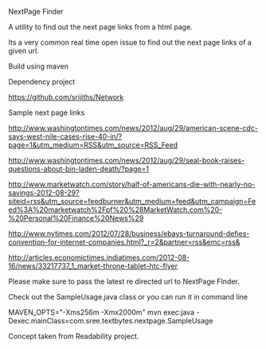NextPage Finder

A utility to find out the next page links from a html page.

Its a very common real time open issue to find out the next page links of a given url. 

Build using maven

Dependency project

https://github.com/srijiths/Network

Sample next page links

http://www.washingtontimes.com/news/2012/aug/29/american-scene-cdc-says-west-nile-cases-rise-40-in/?page=1&utm_medium=RSS&utm_source=RSS_Feed

http://www.washingtontimes.com/news/2012/aug/29/seal-book-raises-questions-about-bin-laden-death/?page=1

http://www.marketwatch.com/story/half-of-americans-die-with-nearly-no-savings-2012-08-29?siteid=rss&utm_source=feedburner&utm_medium=feed&utm_campaign=Feed%3A%20marketwatch%2Fpf%20%28MarketWatch.com%20-%20Personal%20Finance%20News%29

http://www.nytimes.com/2012/07/28/business/ebays-turnaround-defies-convention-for-internet-companies.html?_r=2&partner=rss&emc=rss&

http://articles.economictimes.indiatimes.com/2012-08-16/news/33217737_1_market-throne-tablet-htc-flyer

Please make sure to pass the latest re directed url to NextPage FInder.

Check out the SampleUsage.java class or you can run it in command line

MAVEN_OPTS="-Xms256m -Xmx2000m" mvn exec:java -Dexec.mainClass=com.sree.textbytes.nextpage.SampleUsage

Concept taken from Readability project.
